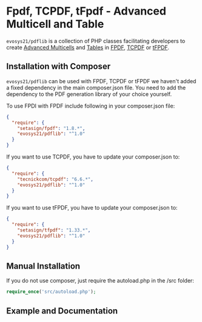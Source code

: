 Fpdf, TCPDF, tFpdf - Advanced Multicell and Table 
=================================

`evosys21/pdflib` is a collection of PHP classes facilitating developers to create [Advanced Multicells]() and [Tables]() in [FPDF](http://www.fpdf.org), [TCPDF](https://github.com/tecnickcom/TCPDF) or 
[tFPDF](http://fpdf.org/en/script/script92.php).

## Installation with Composer

`evosys21/pdflib` can be used with FPDF, TCPDF or tFPDF we haven't added a fixed dependency in the main
composer.json file. You need to add the dependency to the PDF generation library of your choice
yourself.

To use FPDI with FPDF include following in your composer.json file:

```json
{
  "require": {
    "setasign/fpdf": "1.8.*",
    "evosys21/pdflib": "^1.0"
  }
}
```

If you want to use TCPDF, you have to update your composer.json to:

```json
{
  "require": {
    "tecnickcom/tcpdf": "6.6.*",
    "evosys21/pdflib": "^1.0"
  }
}
```

If you want to use tFPDF, you have to update your composer.json to:

```json
{
  "require": {
    "setasign/tfpdf": "1.33.*",
    "evosys21/pdflib": "^1.0"
  }
}
```

## Manual Installation

If you do not use composer, just require the autoload.php in the /src folder:

```php
require_once('src/autoload.php');
```


## Example and Documentation

```

